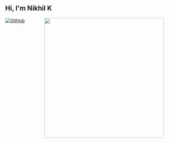 <h2> Hi, I'm Nikhil K </h2>

<img align='right' src="https://github-readme-stats.vercel.app/api?username=knikhil695&show_icons=true&theme=cobalt" width="380">

[![GitHub ](https://img.shields.io/github/followers/knikhil695?label=follow%20github&style=flat-square)](https://github.com/knikhil695)

